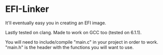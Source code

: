 # EFI-Linker
It'll eventually easy you in creating an EFI image.

Lastly tested on clang. Made to work on GCC too (tested on 6.1.1).

You will need to include/compile "main.c" in your project in order to work. "main.h" is the header with the functions
you will want to use.
